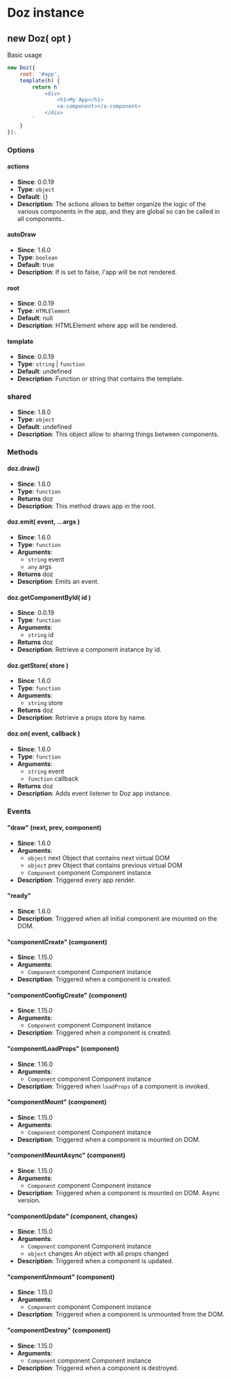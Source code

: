 # Doz instance

## new Doz( opt )

Basic usage

```js
new Doz({
    root: '#app',
    template(h) {
        return h`
            <div>
                <h1>My App</h1>
                <a-component></a-component>
            </div>
        `
    }
});
```

### Options

#### actions

- **Since**: 0.0.19
- **Type**: `object`
- **Default**: {}
- **Description**:
    The actions allows to better organize the logic of
    the various components in the app, and they are global so can be called
    in all components..

#### autoDraw

- **Since**: 1.6.0
- **Type**: `boolean`
- **Default**: true
- **Description**: If is set to false, l'app will be not rendered.

#### root

- **Since**: 0.0.19
- **Type**: `HTMLElement`
- **Default**: null
- **Description**: HTMLElement where app will be rendered.

#### template

- **Since**: 0.0.19
- **Type**: `string` | `function`
- **Default**: undefined
- **Description**: Function or string that contains the template.

### shared

- **Since**: 1.8.0
- **Type**: `object`
- **Default**: undefined
- **Description**: This object allow to sharing things between components.


### Methods

#### doz.draw()

- **Since**: 1.6.0
- **Type**: `function`
- **Returns** doz
- **Description**: This method draws app in the root.

#### doz.emit( event, ...args )

- **Since**: 1.6.0
- **Type**: `function`
- **Arguments**:
    - `string` event
    - `any` args
- **Returns** doz
- **Description**: Emits an event.

#### doz.getComponentById( id )

- **Since**: 0.0.19
- **Type**: `function`
- **Arguments**:
    - `string` id
- **Returns** doz
- **Description**: Retrieve a component instance by id.

#### doz.getStore( store )

- **Since**: 1.6.0
- **Type**: `function`
- **Arguments**:
    - `string` store
- **Returns** doz
- **Description**: Retrieve a props store by name.

#### doz.on( event, callback )

- **Since**: 1.6.0
- **Type**: `function`
- **Arguments**:
    - `string` event
    - `function` callback
- **Returns** doz
- **Description**: Adds event listener to Doz app instance.


### Events

#### "draw" (next, prev, component)

- **Since**: 1.6.0
- **Arguments**:
    - `object` next Object that contains next virtual DOM
    - `object` prev Object that contains previous virtual DOM
    - `Component` component Component instance
- **Description**: Triggered every app render.

#### "ready"

- **Since**: 1.6.0
- **Description**: Triggered when all initial component are mounted on the DOM.

#### "componentCreate" (component)

- **Since**: 1.15.0
- **Arguments**:
    - `Component` component Component instance
- **Description**: Triggered when a component is created.

#### "componentConfigCreate" (component)

- **Since**: 1.15.0
- **Arguments**:
    - `Component` component Component instance
- **Description**: Triggered when a component is created.

#### "componentLoadProps" (component)

- **Since**: 1.16.0
- **Arguments**:
    - `Component` component Component instance
- **Description**: Triggered when `loadProps` of a component is invoked.

#### "componentMount" (component)

- **Since**: 1.15.0
- **Arguments**:
    - `Component` component Component instance
- **Description**: Triggered when a component is mounted on DOM.

#### "componentMountAsync" (component)

- **Since**: 1.15.0
- **Arguments**:
    - `Component` component Component instance
- **Description**: Triggered when a component is mounted on DOM. Async version.

#### "componentUpdate" (component, changes)

- **Since**: 1.15.0
- **Arguments**:
    - `Component` component Component instance
    - `object` changes An object with all props changed
- **Description**: Triggered when a component is updated.

#### "componentUnmount" (component)

- **Since**: 1.15.0
- **Arguments**:
    - `Component` component Component instance
- **Description**: Triggered when a component is unmounted from the DOM.

#### "componentDestroy" (component)

- **Since**: 1.15.0
- **Arguments**:
    - `Component` component Component instance
- **Description**: Triggered when a component is destroyed.